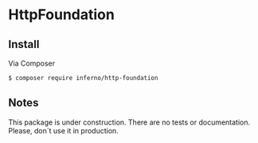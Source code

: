# HttpFoundation

## Install

Via Composer

``` bash
$ composer require inferno/http-foundation
```

## Notes

This package is under construction.
There are no tests or documentation. Please, don´t use it in production.
